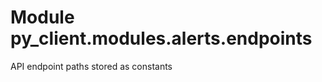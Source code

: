 Module py_client.modules.alerts.endpoints
=========================================
API endpoint paths stored as constants